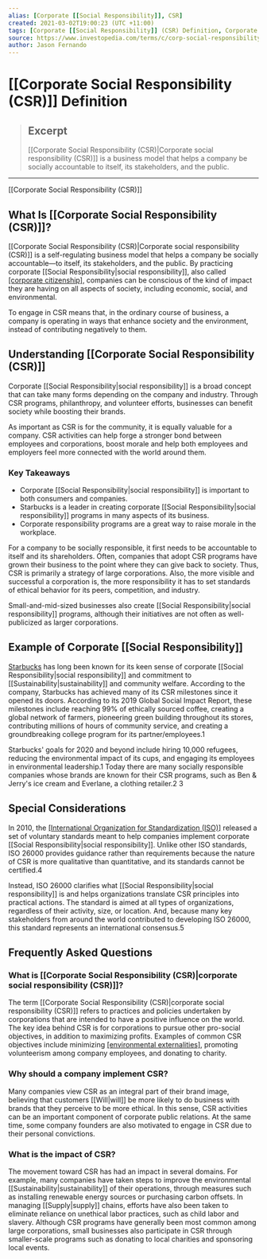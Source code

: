 ```yaml
---
alias: [Corporate [[Social Responsibility]], CSR]
created: 2021-03-02T19:00:23 (UTC +11:00)
tags: [Corporate [[Social Responsibility]] (CSR) Definition, Corporate Social Responsibility (CSR)]
source: https://www.investopedia.com/terms/c/corp-social-responsibility.asp
author: Jason Fernando
---
```


# [[Corporate Social Responsibility (CSR)]] Definition

> ## Excerpt
> [[Corporate Social Responsibility (CSR)|Corporate social responsibility (CSR)]] is a business model that helps a company be socially accountable to itself, its stakeholders, and the public.

---

[[Corporate Social Responsibility (CSR)]]
## What Is [[Corporate Social Responsibility (CSR)]]?

[[Corporate Social Responsibility (CSR)|Corporate social responsibility (CSR)]] is a self-regulating business model that helps a company be socially accountable—to itself, its stakeholders, and the public. By practicing corporate [[Social Responsibility|social responsibility]], also called [[corporate citizenship]](https://www.investopedia.com/terms/c/corporatecitizenship.asp), companies can be conscious of the kind of impact they are having on all aspects of society, including economic, social, and environmental.

To engage in CSR means that, in the ordinary course of business, a company is operating in ways that enhance society and the environment, instead of contributing negatively to them.

## Understanding [[Corporate Social Responsibility (CSR)]]

Corporate [[Social Responsibility|social responsibility]] is a broad concept that can take many forms depending on the company and industry. Through CSR programs, philanthropy, and volunteer efforts, businesses can benefit society while boosting their brands.

As important as CSR is for the community, it is equally valuable for a company. CSR activities can help forge a stronger bond between employees and corporations, boost morale and help both employees and employers feel more connected with the world around them.

### Key Takeaways

-   Corporate [[Social Responsibility|social responsibility]] is important to both consumers and companies.
-   Starbucks is a leader in creating corporate [[Social Responsibility|social responsibility]] programs in many aspects of its business. 
-   Corporate responsibility programs are a great way to raise morale in the workplace. 

For a company to be socially responsible, it first needs to be accountable to itself and its shareholders. Often, companies that adopt CSR programs have grown their business to the point where they can give back to society. Thus, CSR is primarily a strategy of large corporations. Also, the more visible and successful a corporation is, the more responsibility it has to set standards of ethical behavior for its peers, competition, and industry.

Small-and-mid-sized businesses also create [[Social Responsibility|social responsibility]] programs, although their initiatives are not often as well-publicized as larger corporations.

## Example of Corporate [[Social Responsibility]]

[Starbucks](https://www.investopedia.com/articles/markets/120215/if-you-had-invested-right-after-starbucks-ipo.asp) has long been known for its keen sense of corporate [[Social Responsibility|social responsibility]] and commitment to [[Sustainability|sustainability]] and community welfare. According to the company, Starbucks has achieved many of its CSR milestones since it opened its doors. According to its 2019 Global Social Impact Report, these milestones include reaching 99% of ethically sourced coffee, creating a global network of farmers, pioneering green building throughout its stores, contributing millions of hours of community service, and creating a groundbreaking college program for its partner/employees.1

Starbucks' goals for 2020 and beyond include hiring 10,000 refugees, reducing the environmental impact of its cups, and engaging its employees in environmental leadership.1 Today there are many socially responsible companies whose brands are known for their CSR programs, such as Ben & Jerry's ice cream and Everlane, a clothing retailer.2 3

## Special Considerations

In 2010, the [[International Organization for Standardization (ISO)]](https://www.investopedia.com/terms/i/international-organization-for-standardization-iso.asp) released a set of voluntary standards meant to help companies implement corporate [[Social Responsibility|social responsibility]]. Unlike other ISO standards, ISO 26000 provides guidance rather than requirements because the nature of CSR is more qualitative than quantitative, and its standards cannot be certified.4

Instead, ISO 26000 clarifies what [[Social Responsibility|social responsibility]] is and helps organizations translate CSR principles into practical actions. The standard is aimed at all types of organizations, regardless of their activity, size, or location. And, because many key stakeholders from around the world contributed to developing ISO 26000, this standard represents an international consensus.5

## Frequently Asked Questions

### What is [[Corporate Social Responsibility (CSR)|corporate social responsibility (CSR)]]?

The term [[Corporate Social Responsibility (CSR)|corporate social responsibility (CSR)]] refers to practices and policies undertaken by corporations that are intended to have a positive influence on the world. The key idea behind CSR is for corporations to pursue other pro-social objectives, in addition to maximizing profits. Examples of common CSR objectives include minimizing [[environmental externalities]](https://www.investopedia.com/terms/e/externality.asp), promoting volunteerism among company employees, and donating to charity.

### Why should a company implement CSR?

Many companies view CSR as an integral part of their brand image, believing that customers [[Will|will]] be more likely to do business with brands that they perceive to be more ethical. In this sense, CSR activities can be an important component of corporate public relations. At the same time, some company founders are also motivated to engage in CSR due to their personal convictions.

### What is the impact of CSR?

The movement toward CSR has had an impact in several domains. For example, many companies have taken steps to improve the environmental [[Sustainability|sustainability]] of their operations, through measures such as installing renewable energy sources or purchasing carbon offsets. In managing [[Supply|supply]] chains, efforts have also been taken to eliminate reliance on unethical labor practices, such as child labor and slavery. Although CSR programs have generally been most common among large corporations, small businesses also participate in CSR through smaller-scale programs such as donating to local charities and sponsoring local events.
